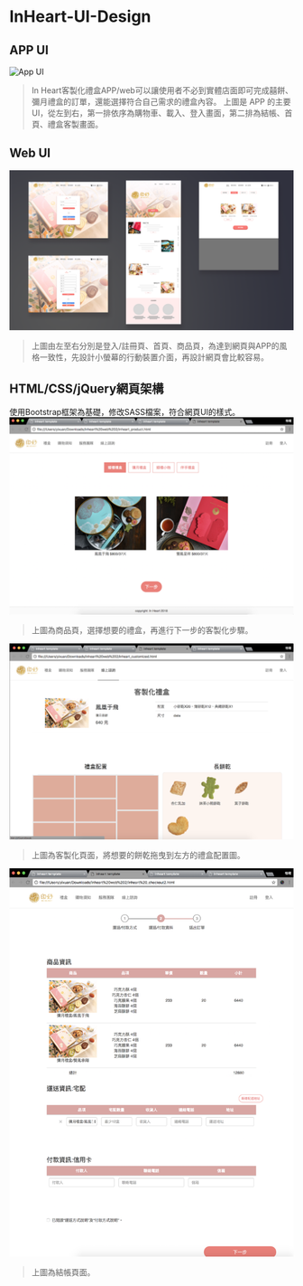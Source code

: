 
InHeart-UI-Design
=============

APP UI
-------------
![App UI](https://github.com/xuanyizneg/InHeart-UI-Design/blob/master/app_inheart.png)
>In Heart客製化禮盒APP/web可以讓使用者不必到實體店面即可完成囍餅、彌月禮盒的訂單，還能選擇符合自己需求的禮盒內容。
>上圖是 APP 的主要UI，從左到右，第一排依序為購物車、載入、登入畫面，第二排為結帳、首頁、禮盒客製畫面。

Web UI
-------------
![Web UI](https://github.com/xuanyizneg/InHeart-UI-Design/blob/master/web_inheart.png)
>上圖由左至右分別是登入/註冊頁、首頁、商品頁，為達到網頁與APP的風格一致性，先設計小螢幕的行動裝置介面，再設計網頁會比較容易。


HTML/CSS/jQuery網頁架構
-------------
使用Bootstrap框架為基礎，修改SASS檔案，符合網頁UI的樣式。
![html/css/js](https://github.com/xuanyizneg/InHeart-UI-Design/blob/master/inheart%20html:css:js%201.png)
>上圖為商品頁，選擇想要的禮盒，再進行下一步的客製化步驟。


![html/css/js](https://github.com/xuanyizneg/InHeart-UI-Design/blob/master/inheart%20html:css:js%202.png)
>上圖為客製化頁面，將想要的餅乾拖曳到左方的禮盒配置圖。

![html/css/js](https://github.com/xuanyizneg/InHeart-UI-Design/blob/master/inheart%20html:css:js%20%203.png)
>上圖為結帳頁面。